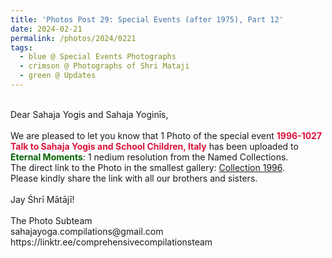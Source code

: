 ```yaml
---
title: 'Photos Post 29: Special Events (after 1975), Part 12'
date: 2024-02-21
permalink: /photos/2024/0221
tags:
  - blue @ Special Events Photographs
  - crimson @ Photographs of Shri Mataji
  - green @ Updates
---
```


<p>
<br>
Dear Sahaja Yogis and Sahaja Yoginīs,<br>
<br>
We are pleased to let you know that 1 Photo of the special event <font color="Crimson"><b>1996-1027 Talk to Sahaja Yogis and School Children, Italy</b></font> has been uploaded to <font color="DarkGreen"><b>Eternal Moments</b></font>: 1 nedium resolution from the Named Collections.<br>
The direct link to the Photo in the smallest gallery: <a href="https://eternalmoments.smugmug.com/Collections/Edward-Saugstad-Collection/1996">Collection 1996</a>.<br>
Please kindly share the link with all our brothers and sisters.<br>
<br>
Jay Śhrī Mātājī!<br>
<br>
The Photo Subteam<br>
sahajayoga.compilations@gmail.com<br>
https://linktr.ee/comprehensivecompilationsteam
</p>